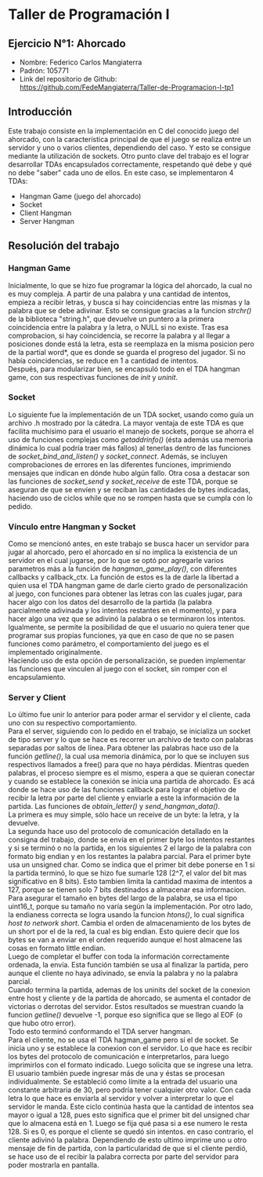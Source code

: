 # Taller de Programación I
## Ejercicio N°1: Ahorcado
* Nombre: Federico Carlos Mangiaterra 
* Padrón: 105771 
* Link del repositorio de Github: https://github.com/FedeMangiaterra/Taller-de-Programacion-I-tp1
## Introducción
Este trabajo consiste en la implementación en C del conocido juego del ahorcado, con la característica principal de que el juego se realiza entre un servidor y uno o varios clientes, dependiendo del caso. Y esto se consigue mediante la utilización de sockets. Otro punto clave del trabajo es el lograr desarrollar TDAs encapsulados correctamente, respetando qué debe y qué no debe "saber" cada uno de ellos. En este caso, se implementaron 4 TDAs:
* Hangman Game (juego del ahorcado)
* Socket
* Client Hangman
* Server Hangman
## Resolución del trabajo
### Hangman Game
Inicialmente, lo que se hizo fue programar la lógica del ahorcado, la cual no es muy compleja. A partir de una palabra y una cantidad de intentos, empieza a recibir letras, y busca si hay coincidencias entre las mismas y la palabra que se debe adivinar. Esto se consigue gracias a la funcion *strchr()* de la biblioteca "string.h", que devuelve un puntero a la primera coincidencia entre la palabra y la letra, o NULL si no existe. Tras esa comprobacion, si hay coincidencia, se recorre la palabra y al llegar a posiciones donde está la letra, esta se reemplaza en la misma posicion pero de la partial word*, que es donde se guarda el progreso del jugador. Si no había coincidencias, se reduce en 1 a cantidad de intentos. <br>
Después, para modularizar bien, se encapsuló todo en el TDA hangman game, con sus respectivas funciones de *init* y *uninit*.
### Socket
Lo siguiente fue la implementación de un TDA socket, usando como guía un archivo .h mostrado por la cátedra. La mayor ventaja de este TDA es que facilita muchísimo para el usuario el manejo de sockets, porque se ahorra el uso de funciones complejas como *getaddrinfo()* (ésta además usa memoria dinámica lo cual podría traer más fallos) al tenerlas dentro de las funciones de *socket_bind_and_listen()* y *socket_connect*. Además, se incluyen comprobaciones de errores en las diferentes funciones, imprimiendo mensajes que indican en dónde hubo algún fallo. Otra cosa a destacar son las funciones de *socket_send* y *socket_receive* de este TDA, porque se aseguran de que se envíen y se reciban las cantidades de bytes indicadas, haciendo uso de ciclos while que no se rompen hasta que se cumpla con lo pedido.
### Vínculo entre Hangman y Socket
Como se mencionó antes, en este trabajo se busca hacer un servidor para jugar al ahorcado, pero el ahorcado en sí no implica la existencia de un servidor en el cual jugarse, por lo que se optó por agregarle varios parametros más a la función de *hangman_game_play()*, con diferentes callbacks y callback_ctx. La función de estos es la de darle la libertad a quien usa el TDA hangman game de darle cierto grado de personalización al juego, con funciones para obtener las letras con las cuales jugar, para hacer algo con los datos del desarrollo de la partida (la palabra parcialmente adivinada y los intentos restantes en el momento), y para hacer algo una vez que se adivinó la palabra o se terminaron los intentos. Igualmente, se permite la posibilidad de que el usuario no quiera tener que programar sus propias funciones, ya que en caso de que no se pasen funciones como parámetro, el comportamiento del juego es el implementado originalmente. <br>
Haciendo uso de esta opción de personalización, se pueden implementar las funciones que vinculen al juego con el socket, sin romper con el encapsulamiento.
### Server y Client
Lo último fue unir lo anterior para poder armar el servidor y el cliente, cada uno con su respectivo comportamiento. <br>
Para el server, siguiendo con lo pedido en el trabajo, se inicializa un socket de tipo server y lo que se hace es recorrer un archivo de texto con palabras separadas por saltos de línea. Para obtener las palabras hace uso de la función *getline()*, la cual usa memoria dinámica, por lo que se incluyen sus respectivos llamados a free() para que no haya pérdidas. Mientras queden palabras, el proceso siempre es el mismo, espera a que se quieran conectar y cuando se establece la conexión se inicia una partida de ahorcado. Es acá donde se hace uso de las funciones callback para lograr el objetivo de recibir la letra por parte del cliente y enviarle a este la información de la partida. Las funciones de *obtain_letter()* y *send_hangman_data()*.<br>
La primera es muy simple, sólo hace un receive de un byte: la letra, y la devuelve. <br>
La segunda hace uso del protocolo de comunicación detallado en la consigna del trabajo, donde se envía en el primer byte los intentos restantes y si se terminó o no la partida, en los siguientes 2 el largo de la palabra con formato big endian y en los restantes la palabra parcial. Para el primer byte usa un unsigned char. Como se indica que el primer bit debe ponerse en 1 si la partida terminó, lo que se hizo fue sumarle 128 (2^7, el valor del bit mas significativo en 8 bits). Esto tambien limita la cantidad maxima de intentos a 127, porque se tienen solo 7 bits destinados a almacenar esa informacion. Para asegurar el tamaño en bytes del largo de la palabra, se usa el tipo uint16_t, porque su tamaño no varía según la implementación. Por otro lado, la endianess correcta se logra usando la funcion *htons()*, lo cual significa *host to network short*. Cambia el orden de almacenamiento de los bytes de un short por el de la red, la cual es big endian. Esto quiere decir que los bytes se van a enviar en el orden requerido aunque el host almacene las cosas en formato little endian. <br>
Luego de completar el buffer con toda la información correctamente ordenada, la envía. Esta función también se usa al finalizar la partida, pero aunque el cliente no haya adivinado, se envía la palabra y no la palabra parcial. <br>
Cuando termina la partida, ademas de los uninits del socket de la conexion entre host y cliente y de la partida de ahorcado, se aumenta el contador de victorias o derrotas del servidor. Estos resultados se muestran cuando la funcion *getline()* devuelve -1, porque eso significa que se llego al EOF (o que hubo otro error).<br>
Todo esto terminó conformando el TDA server hangman. <br>
Para el cliente, no se usa el TDA hagman_game pero sí el de socket. Se inicia uno y se establece la conexion con el servidor. Lo que hace es recibir los bytes del protocolo de comunicación e interpretarlos, para luego imprimirlos con el formato indicado. Luego solicita que se ingrese una letra. El usuario también puede ingresar más de una y éstas se procesan individualmente. Se estableció como límite a la entrada del usuario una constante arbitraria de 30, pero podría tener cualquier otro valor. Con cada letra lo que hace es enviarla al servidor y volver a interpretar lo que el servidor le manda. Este ciclo continúa hasta que la cantidad de intentos sea mayor o igual a 128, pues esto significa que el primer bit del unsigned char que lo almacena está en 1. Luego se fija qué pasa si a ese numero le resta 128. Si es 0, es porque el cliente se quedó sin intentos. en caso contrario, el cliente adivinó la palabra. Dependiendo de esto ultimo imprime uno u otro mensaje de fin de partida, con la particularidad de que si el cliente perdió, se hace uso de el recibir la palabra correcta por parte del servidor para poder mostrarla en pantalla.
